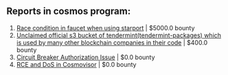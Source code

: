 ## Reports in cosmos program:
1. [Race condition in faucet when using starport](https://hackerone.com/reports/1438052) | $5000.0 bounty
2. [Unclaimed official s3 bucket of tendermint(tendermint-packages) which is used by many other blockchain companies in their code](https://hackerone.com/reports/1397826) | $400.0 bounty
3. [Circuit Breaker Authorization Issue](https://hackerone.com/reports/2120609) | $0.0 bounty
4. [RCE and DoS in Cosmovisor](https://hackerone.com/reports/2094056) | $0.0 bounty